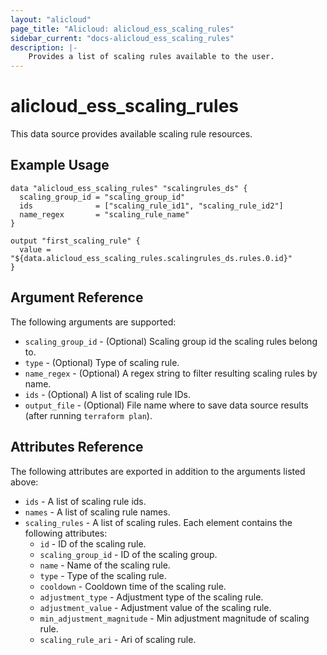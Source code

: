 ```yaml
---
layout: "alicloud"
page_title: "Alicloud: alicloud_ess_scaling_rules"
sidebar_current: "docs-alicloud_ess_scaling_rules"
description: |-
    Provides a list of scaling rules available to the user.
---
```


# alicloud_ess_scaling_rules

This data source provides available scaling rule resources. 

## Example Usage

```
data "alicloud_ess_scaling_rules" "scalingrules_ds" {
  scaling_group_id = "scaling_group_id"
  ids              = ["scaling_rule_id1", "scaling_rule_id2"]
  name_regex       = "scaling_rule_name"
}

output "first_scaling_rule" {
  value = "${data.alicloud_ess_scaling_rules.scalingrules_ds.rules.0.id}"
}
```

## Argument Reference

The following arguments are supported:

* `scaling_group_id` - (Optional) Scaling group id the scaling rules belong to.
* `type` - (Optional) Type of scaling rule.
* `name_regex` - (Optional) A regex string to filter resulting scaling rules by name.
* `ids` - (Optional) A list of scaling rule IDs.
* `output_file` - (Optional) File name where to save data source results (after running `terraform plan`).

## Attributes Reference

The following attributes are exported in addition to the arguments listed above:

* `ids` - A list of scaling rule ids.
* `names` - A list of scaling rule names.
* `scaling_rules` - A list of scaling rules. Each element contains the following attributes:
  * `id` - ID of the scaling rule.
  * `scaling_group_id` - ID of the scaling group.
  * `name` - Name of the scaling rule.
  * `type` - Type of the scaling rule.
  * `cooldown` - Cooldown time of the scaling rule.
  * `adjustment_type` - Adjustment type of the scaling rule.
  * `adjustment_value` - Adjustment value of the scaling rule.
  * `min_adjustment_magnitude` - Min adjustment magnitude of scaling rule.
  * `scaling_rule_ari` - Ari of scaling rule.